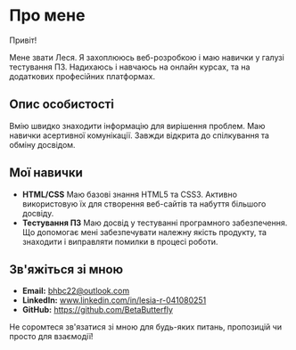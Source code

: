 # Про мене

Привіт!

Мене звати Леся. 
Я захоплююсь веб-розробкою і маю навички у галузі тестування ПЗ.
Надихаюсь і навчаюсь на онлайн курсах, та на додаткових професійних платформах.

## Опис особистості

Вмію швидко знаходити інформацію для вирішення проблем.
Маю навички асертивної комунікації. Завжди відкрита до спілкування та обміну досвідом.

## Мої навички

- **HTML/CSS** 
Маю базові знання HTML5 та CSS3.
Активно використовую їх для створення веб-сайтів та набуття більшого досвіду.
- **Тестування ПЗ**
Маю досвід у тестуванні програмного забезпечення.
Що допомогає мені забезпечувати належну якість продукту, та знаходити і виправляти помилки в процесі роботи.



## Зв'яжіться зі мною

- **Email:** bhbc22@outlook.com
- **LinkedIn:** www.linkedin.com/in/lesia-r-041080251
- **GitHub:** https://github.com/BetaButterfly


Не соромтеся зв'язатися зі мною для будь-яких питань, пропозицій чи просто для взаємодії!
